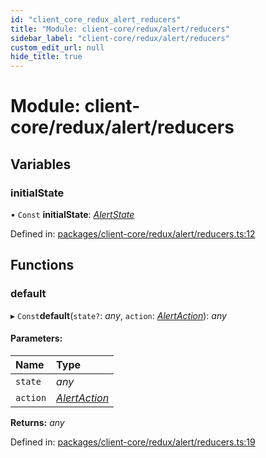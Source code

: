 ```yaml
---
id: "client_core_redux_alert_reducers"
title: "Module: client-core/redux/alert/reducers"
sidebar_label: "client-core/redux/alert/reducers"
custom_edit_url: null
hide_title: true
---
```


# Module: client-core/redux/alert/reducers

## Variables

### initialState

• `Const` **initialState**: [*AlertState*](../interfaces/client_core_redux_alert_actions.alertstate.md)

Defined in: [packages/client-core/redux/alert/reducers.ts:12](https://github.com/xr3ngine/xr3ngine/blob/5a0f83ed8/packages/client-core/redux/alert/reducers.ts#L12)

## Functions

### default

▸ `Const`**default**(`state?`: *any*, `action`: [*AlertAction*](../interfaces/client_core_redux_alert_actions.alertaction.md)): *any*

#### Parameters:

Name | Type |
:------ | :------ |
`state` | *any* |
`action` | [*AlertAction*](../interfaces/client_core_redux_alert_actions.alertaction.md) |

**Returns:** *any*

Defined in: [packages/client-core/redux/alert/reducers.ts:19](https://github.com/xr3ngine/xr3ngine/blob/5a0f83ed8/packages/client-core/redux/alert/reducers.ts#L19)
